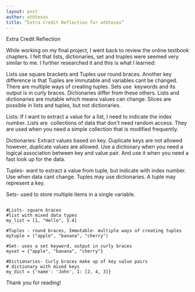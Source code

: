 ```yaml
---
layout: post
author: atUtexas
title: “Extra Credit Reflection for atUtexas”
---
```


Extra Credit Reflection

While working on my final project, I went back to review the online textbook chapters. I felt that lists, dictionaries, set and truples were seemed very similar to me. I further researched it and this is what I learned:

Lists use square brackets and Tuples use round braces. Another key difference is that Tuples are immutable and variables cant be changed. There are multiple ways of creating tuples. Sets use  keywords and its output is in curly braces. Dictionaries differ from these others. Lists and dictionaries are mutable which means values can change. Slices are possible in lists and tuples, but not dictionaries. 

Lists: If I want to extract a value for a list, I need to indicate the index number.
Lists are  collections of data that don't need random access. They are used when you need a simple collection that is modified frequently. 

Dictionaries: Extract values based on key. Duplicate keys are not allowed however, duplicate values are allowed. Use a dictionary when you need a logical association between key and value pair. And use it when you need a fast look up for the data. 

Tuples- want to extract a value from tuple, but indicate with index number.
Use when data cant change. Tuples may use dictionaries. A tuple may represent a key.

Sets- used to store multiple items in a single variable.

```

#Lists- square braces
#list with mixed data types
my_list = [1, "Hello", 3.4]

#Tuples - round braces, Immutable- multiple ways of creating tuples
mytuple = ("apple", "banana", "cherry")

#Set- uses a set keyword, output in curly braces
myset = {"apple", "banana", "cherry"}

#Dictionaries- Curly braces make up of key value pairs
# dictionary with mixed keys
my_dict = {'name': 'John', 1: [2, 4, 3]}
```
Thank you for reading!
